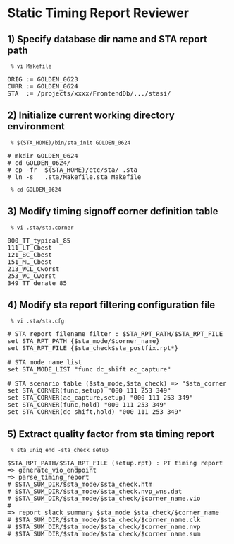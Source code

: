 # Static Timing Report Reviewer

## 1) Specify database dir name and STA report path

<code> % vi Makefile </code>

<pre>
ORIG := GOLDEN_0623
CURR := GOLDEN_0624
STA  := /projects/xxxx/FrontendDb/.../stasi/
</pre>

## 2) Initialize current working directory environment

<code> % $(STA_HOME)/bin/sta_init GOLDEN_0624</code>

<pre>
# mkdir GOLDEN_0624 
# cd GOLDEN_0624/
# cp -fr  $(STA_HOME)/etc/sta/ .sta
# ln -s   .sta/Makefile.sta Makefile
</pre>

<code> % cd GOLDEN_0624 </code>

## 3) Modify timing signoff corner definition table

<code> % vi .sta/sta.corner </code>

<pre>
000_TT_typical_85
111_LT_Cbest
121_BC_Cbest
151_ML_Cbest
213_WCL_Cworst
253_WC_Cworst
349_TT_derate_85
</pre>

## 4) Modify sta report filtering configuration file

<code> % vi .sta/sta.cfg </code>

<pre>
# STA report filename filter : $STA_RPT_PATH/$STA_RPT_FILE
set STA_RPT_PATH {$sta_mode/$corner_name}
set STA_RPT_FILE {$sta_check$sta_postfix.rpt*}

# STA mode name list
set STA_MODE_LIST "func dc_shift ac_capture"

# STA scenario table ($sta_mode,$sta_check) => "$sta_corner ...."
set STA_CORNER(func,setup) "000 111 253 349"
set STA_CORNER(ac_capture,setup) "000 111 253 349"
set STA_CORNER(func,hold) "000 111 253 349"
set STA_CORNER(dc_shift,hold) "000 111 253 349"
</pre>

## 5) Extract quality factor from sta timing report

<code> % sta_uniq_end -sta_check setup </code>

<pre>
$STA_RPT_PATH/$STA_RPT_FILE (setup.rpt) : PT timing report
=> generate_vio_endpoint
=> parse_timing_report
# $STA_SUM_DIR/$sta_mode/$sta_check.htm
# $STA_SUM_DIR/$sta_mode/$sta_check.nvp_wns.dat
# $STA_SUM_DIR/$sta_mode/$sta_check/$corner_name.vio
#
=> report_slack_summary $sta_mode $sta_check/$corner_name
# $STA_SUM_DIR/$sta_mode/$sta_check/$corner_name.clk
# $STA_SUM_DIR/$sta_mode/$sta_check/$corner_name.nvp
# $STA_SUM_DIR/$sta_mode/$sta_check/$corner_name.sum
</pre>
